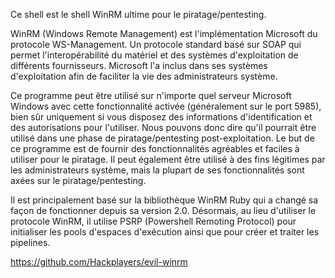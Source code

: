 Ce shell est le shell WinRM ultime pour le piratage/pentesting.

WinRM (Windows Remote Management) est l'implémentation Microsoft du protocole WS-Management. Un protocole standard basé sur SOAP qui permet l'interopérabilité du matériel et des systèmes d'exploitation de différents fournisseurs. Microsoft l'a inclus dans ses systèmes d'exploitation afin de faciliter la vie des administrateurs système.

Ce programme peut être utilisé sur n'importe quel serveur Microsoft Windows avec cette fonctionnalité activée (généralement sur le port 5985), bien sûr uniquement si vous disposez des informations d'identification et des autorisations pour l'utiliser. Nous pouvons donc dire qu'il pourrait être utilisé dans une phase de piratage/pentesting post-exploitation. Le but de ce programme est de fournir des fonctionnalités agréables et faciles à utiliser pour le piratage. Il peut également être utilisé à des fins légitimes par les administrateurs système, mais la plupart de ses fonctionnalités sont axées sur le piratage/pentesting.

Il est principalement basé sur la bibliothèque WinRM Ruby qui a changé sa façon de fonctionner depuis sa version 2.0. Désormais, au lieu d'utiliser le protocole WinRM, il utilise PSRP (Powershell Remoting Protocol) pour initialiser les pools d'espaces d'exécution ainsi que pour créer et traiter les pipelines.



https://github.com/Hackplayers/evil-winrm